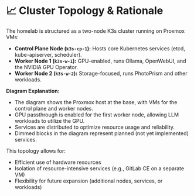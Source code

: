 # 📈 Cluster Topology & Rationale

The homelab is structured as a two-node K3s cluster running on Proxmox VMs:

- **Control Plane Node (`k3s-cp-1`):** Hosts core Kubernetes services (etcd, kube-apiserver, scheduler).
- **Worker Node 1 (`k3s-w-1`):** GPU-enabled, runs Ollama, OpenWebUI, and the NVIDIA GPU Operator.
- **Worker Node 2 (`k3s-w-2`):** Storage-focused, runs PhotoPrism and other workloads.

**Diagram Explanation:**
- The diagram shows the Proxmox host at the base, with VMs for the control plane and worker nodes.
- GPU passthrough is enabled for the first worker node, allowing LLM workloads to utilize the GPU.
- Services are distributed to optimize resource usage and reliability.
- Dimmed blocks in the diagram represent planned (not yet implemented) services.

This topology allows for:
- Efficient use of hardware resources
- Isolation of resource-intensive services (e.g., GitLab CE on a separate VM)
- Flexibility for future expansion (additional nodes, services, or workloads) 